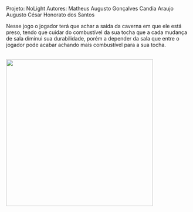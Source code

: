 Projeto: NoLight
Autores: Matheus Augusto Gonçalves Candia Araujo
         Augusto César Honorato dos Santos

Nesse jogo o jogador terá que achar a saida da caverna em que ele está preso,
tendo que cuidar do combustível da sua tocha que a cada mudança de sala diminui
sua durabilidade, porém a depender da sala que entre o jogador pode acabar achando
mais combustível para a sua tocha.

<br>
<img height="400" src="https://github.com/matheusaugusto11/NoLight/mapa.png">
<br>
